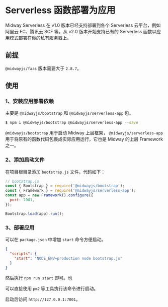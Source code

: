 # Serverless 函数部署为应用

Midway Serverless 在 v1.0 版本已经支持部署到各个 Serverless 云平台，例如阿里云 FC、腾讯云 SCF 等。从 v2.0 版本开始支持已有的 Serverless 函数以应用模式部署在你的私有服务器上。

## 前提

`@midwayjs/faas` 版本需要大于 `2.8.7`。

## 使用

####

### 1、安装应用部署依赖

主要是 `@midwayjs/bootstrap` 和 `@midwayjs/serverless-app` 包。

```bash
$ npm i @midwayjs/bootstrap @midwayjs/serverless-app --save
```

`@midwayjs/bootstrap` 用于启动 Midway 上层框架， `@midwayjs/serverless-app` 用于将原有的函数代码包裹成实际应用运行，它也是 Midway 的上层 Framework 之一。

### 2、添加启动文件

在项目根目录添加 `bootstrap.js` 文件，代码如下：

```javascript
// bootstrap.js
const { Bootstrap } = require('@midwayjs/bootstrap');
const { Framework } = require('@midwayjs/serverless-app');
const app = new Framework().configure({
  port: 7001,
});

Bootstrap.load(app).run();
```

### 3、部署应用

可以在 `package.json` 中增加 `start` 命令方便启动。

```json
{
  "scripts": {
    "start": "NODE_ENV=production node bootstrap.js"
  }
}
```

然后执行 `npm run start` 即可。也

可以直接使用 `pm2` 等工具执行该命令进行启动。

启动后访问 `http://127.0.0.1:7001`。
